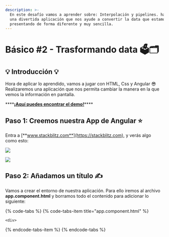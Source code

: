 ```yaml
---
description: >-
  En este desafío vamos a aprender sobre: Interpolación y pipelines. haciendo
  una divertida aplicación que nos ayude a convertir la data que estamos
  presentando de forma diferente y muy sencilla.
---
```


# Básico \#2 - Trasformando data 🗳🗂

## 💡 Introducción 💡 <a id="paso-1-creemos-nuestra-app-de-angular"></a>

Hora de aplicar lo aprendido, vamos a jugar con HTML, Css y Angular 😎   
Realizaremos una aplicación que nos permita cambiar la manera en la que vemos la información en pantalla.

\*\*\*\*[**¡Aquí puedes encontrar el demo!**](https://angular-transformando-data.stackblitz.io)\*\*\*\*

## Paso 1: **Creemos nuestra App de Angular** ⭐️

Entra a [**www.stackblitz.com**](https://stackblitz.com), y verás algo como esto:

![](https://blobscdn.gitbook.com/v0/b/gitbook-28427.appspot.com/o/assets%2F-LW1Rd6Lo-WMisT20MSI%2F-LfkG9FnieTyrSrzuXpf%2F-LfkL1kfzmm5NbCpp7Bn%2F1.png?alt=media&token=c53de18e-d4ad-429e-a53d-90c4f288eb14)

![](https://blobscdn.gitbook.com/v0/b/gitbook-28427.appspot.com/o/assets%2F-LW1Rd6Lo-WMisT20MSI%2F-LfkG9FnieTyrSrzuXpf%2F-LfkL_8jRYal27_KSvzl%2FScreen%20Shot%202019-05-25%20at%201.56.29%20PM.png?alt=media&token=51d5597c-a0fb-4530-afbf-104ee3c4cc89)

## Paso 2: **Añadamos un título ✍️**

Vamos a crear el entorno de nuestra aplicación. Para ello iremos al archivo **app.component.html** y borramos todo el contenido para adicionar lo siguiente:

{% code-tabs %}
{% code-tabs-item title="app.component.html" %}
```markup
<div>
```
{% endcode-tabs-item %}
{% endcode-tabs %}

